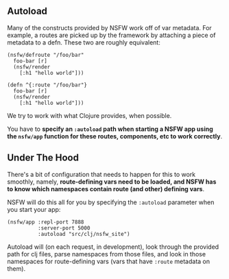## Autoload

Many of the constructs provided by NSFW work off of var metadata. For
example, a routes are picked up by the framework by attaching a piece
of metadata to a defn. These two are roughly equivalent:

    (nsfw/defroute "/foo/bar"
      foo-bar [r]
      (nsfw/render
        [:h1 "hello world"]))

    (defn ^{:route "/foo/bar"}
      foo-bar [r]
      (nsfw/render
        [:h1 "hello world"]))

We try to work with what Clojure provides, when possible.

You have to **specify an `:autoload` path when starting a NSFW app
using the `nsfw/app` function for these routes, components, etc to
work correctly**.

## Under The Hood

There's a bit of configuration that needs to happen for this to work
smoothly, namely, **route-defining vars need to be loaded, and NSFW
has to know which namespaces contain route (and other) defining
vars**.

NSFW will do this all for you by specifying the `:autoload` parameter
when you start your app:

    (nsfw/app :repl-port 7888
              :server-port 5000
              :autoload "src/clj/nsfw_site")

Autoload will (on each request, in development), look through the
provided path for clj files, parse namespaces from those files, and
look in those namespaces for route-defining vars (vars that have
`:route` metadata on them).
